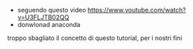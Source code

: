 + seguendo questo video https://www.youtube.com/watch?v=U3FLJTB02QQ
+ donwlonad anaconda

troppo sbagliato il concetto di questo tutorial, per i nostri fini